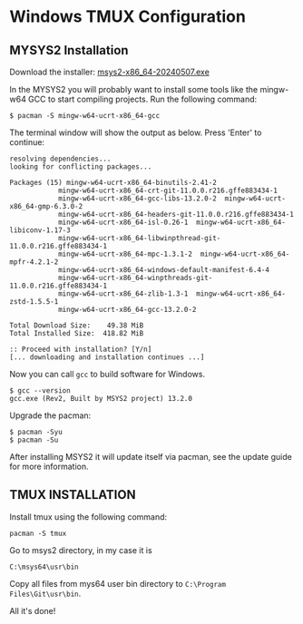 # Windows TMUX Configuration
## MYSYS2 Installation
Download the installer: [msys2-x86_64-20240507.exe](https://github.com/msys2/msys2-installer/releases/download/2024-05-07/msys2-x86_64-20240507.exe)

In the MYSYS2 you will probably want to install some tools like the mingw-w64 GCC to start compiling projects. Run the following command:
```vim
$ pacman -S mingw-w64-ucrt-x86_64-gcc
```
The terminal window will show the output as below. Press 'Enter' to continue:
```vim
resolving dependencies...
looking for conflicting packages...

Packages (15) mingw-w64-ucrt-x86_64-binutils-2.41-2
            mingw-w64-ucrt-x86_64-crt-git-11.0.0.r216.gffe883434-1
            mingw-w64-ucrt-x86_64-gcc-libs-13.2.0-2  mingw-w64-ucrt-x86_64-gmp-6.3.0-2
            mingw-w64-ucrt-x86_64-headers-git-11.0.0.r216.gffe883434-1
            mingw-w64-ucrt-x86_64-isl-0.26-1  mingw-w64-ucrt-x86_64-libiconv-1.17-3
            mingw-w64-ucrt-x86_64-libwinpthread-git-11.0.0.r216.gffe883434-1
            mingw-w64-ucrt-x86_64-mpc-1.3.1-2  mingw-w64-ucrt-x86_64-mpfr-4.2.1-2
            mingw-w64-ucrt-x86_64-windows-default-manifest-6.4-4
            mingw-w64-ucrt-x86_64-winpthreads-git-11.0.0.r216.gffe883434-1
            mingw-w64-ucrt-x86_64-zlib-1.3-1  mingw-w64-ucrt-x86_64-zstd-1.5.5-1
            mingw-w64-ucrt-x86_64-gcc-13.2.0-2

Total Download Size:    49.38 MiB
Total Installed Size:  418.82 MiB

:: Proceed with installation? [Y/n]
[... downloading and installation continues ...]
```

Now you can call ```gcc``` to build software for Windows.
```vim
$ gcc --version
gcc.exe (Rev2, Built by MSYS2 project) 13.2.0
```
Upgrade the pacman:
```vim
$ pacman -Syu
$ pacman -Su
```

After installing MSYS2 it will update itself via pacman, see the update guide for more information.

## TMUX INSTALLATION
Install tmux using the following command: 
```VIM
pacman -S tmux
```

Go to msys2 directory, in my case it is
```VIM
C:\msys64\usr\bin
```
Copy all files from mys64 user bin directory to ```C:\Program Files\Git\usr\bin```.

All it's done!

